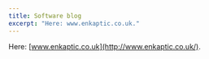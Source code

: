 ```yaml
---
title: Software blog
excerpt: "Here: www.enkaptic.co.uk."
---
```

Here: [www.enkaptic.co.uk](http://www.enkaptic.co.uk/).

